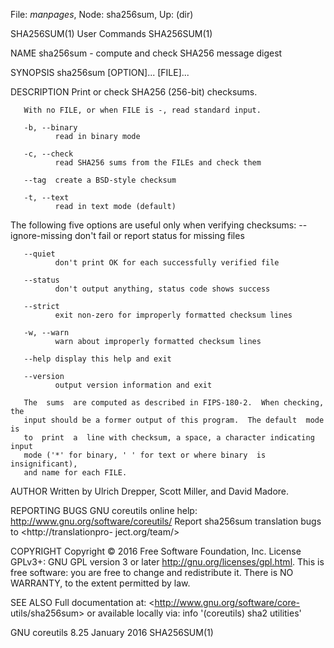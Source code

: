 File: *manpages*,  Node: sha256sum,  Up: (dir)

SHA256SUM(1)                     User Commands                    SHA256SUM(1)



NAME
       sha256sum - compute and check SHA256 message digest

SYNOPSIS
       sha256sum [OPTION]... [FILE]...

DESCRIPTION
       Print or check SHA256 (256-bit) checksums.

       With no FILE, or when FILE is -, read standard input.

       -b, --binary
              read in binary mode

       -c, --check
              read SHA256 sums from the FILEs and check them

       --tag  create a BSD-style checksum

       -t, --text
              read in text mode (default)

   The following five options are useful only when verifying checksums:
       --ignore-missing
              don't fail or report status for missing files

       --quiet
              don't print OK for each successfully verified file

       --status
              don't output anything, status code shows success

       --strict
              exit non-zero for improperly formatted checksum lines

       -w, --warn
              warn about improperly formatted checksum lines

       --help display this help and exit

       --version
              output version information and exit

       The  sums  are computed as described in FIPS-180-2.  When checking, the
       input should be a former output of this program.  The default  mode  is
       to  print  a  line with checksum, a space, a character indicating input
       mode ('*' for binary, ' ' for text or where binary  is  insignificant),
       and name for each FILE.

AUTHOR
       Written by Ulrich Drepper, Scott Miller, and David Madore.

REPORTING BUGS
       GNU coreutils online help: <http://www.gnu.org/software/coreutils/>
       Report    sha256sum   translation   bugs   to   <http://translationpro-
       ject.org/team/>

COPYRIGHT
       Copyright © 2016 Free Software Foundation, Inc.   License  GPLv3+:  GNU
       GPL version 3 or later <http://gnu.org/licenses/gpl.html>.
       This  is  free  software:  you  are free to change and redistribute it.
       There is NO WARRANTY, to the extent permitted by law.

SEE ALSO
       Full     documentation      at:      <http://www.gnu.org/software/core-
       utils/sha256sum>
       or available locally via: info '(coreutils) sha2 utilities'



GNU coreutils 8.25               January 2016                     SHA256SUM(1)
